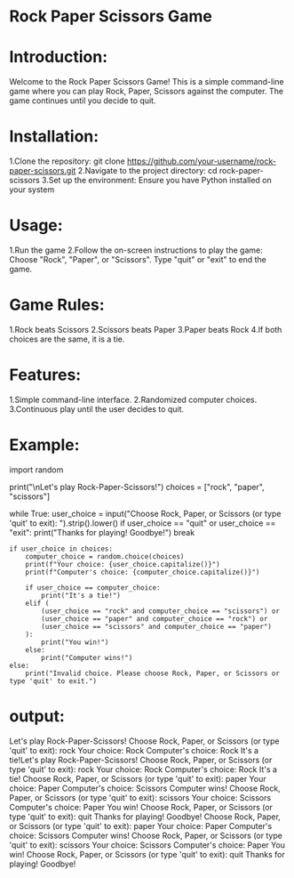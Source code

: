 # Rock Paper Scissors Game

# Introduction:
Welcome to the Rock Paper Scissors Game! This is a simple command-line game where you can play Rock, Paper, Scissors against the computer.
The game continues until you decide to quit.

# Installation:
1.Clone the repository:
git clone https://github.com/your-username/rock-paper-scissors.git
2.Navigate to the project directory:
cd rock-paper-scissors
3.Set up the environment:
Ensure you have Python installed on your system

# Usage:
1.Run the game
2.Follow the on-screen instructions to play the game:
Choose "Rock", "Paper", or "Scissors".
Type "quit" or "exit" to end the game.

# Game Rules:
1.Rock beats Scissors
2.Scissors beats Paper
3.Paper beats Rock
4.If both choices are the same, it is a tie.

# Features:
1.Simple command-line interface.
2.Randomized computer choices.
3.Continuous play until the user decides to quit.

# Example:
import random

print("\nLet's play Rock-Paper-Scissors!")
choices = ["rock", "paper", "scissors"]

while True:
    user_choice = input("Choose Rock, Paper, or Scissors (or type 'quit' to exit): ").strip().lower()
    if user_choice == "quit" or user_choice == "exit":
        print("Thanks for playing! Goodbye!")
        break

    if user_choice in choices:
        computer_choice = random.choice(choices)
        print(f"Your choice: {user_choice.capitalize()}")
        print(f"Computer's choice: {computer_choice.capitalize()}")

        if user_choice == computer_choice:
            print("It's a tie!")
        elif (
            (user_choice == "rock" and computer_choice == "scissors") or
            (user_choice == "paper" and computer_choice == "rock") or
            (user_choice == "scissors" and computer_choice == "paper")
        ):
            print("You win!")
        else:
            print("Computer wins!")
    else:
        print("Invalid choice. Please choose Rock, Paper, or Scissors or type 'quit' to exit.")

# output:
Let's play Rock-Paper-Scissors!
Choose Rock, Paper, or Scissors (or type 'quit' to exit): rock
Your choice: Rock
Computer's choice: Rock
It's a tie!Let's play Rock-Paper-Scissors!
Choose Rock, Paper, or Scissors (or type 'quit' to exit): rock
Your choice: Rock
Computer's choice: Rock
It's a tie!
Choose Rock, Paper, or Scissors (or type 'quit' to exit): paper
Your choice: Paper
Computer's choice: Scissors
Computer wins!
Choose Rock, Paper, or Scissors (or type 'quit' to exit): scissors
Your choice: Scissors
Computer's choice: Paper
You win!
Choose Rock, Paper, or Scissors (or type 'quit' to exit): quit
Thanks for playing! Goodbye!
Choose Rock, Paper, or Scissors (or type 'quit' to exit): paper
Your choice: Paper
Computer's choice: Scissors
Computer wins!
Choose Rock, Paper, or Scissors (or type 'quit' to exit): scissors
Your choice: Scissors
Computer's choice: Paper
You win!
Choose Rock, Paper, or Scissors (or type 'quit' to exit): quit
Thanks for playing! Goodbye!








